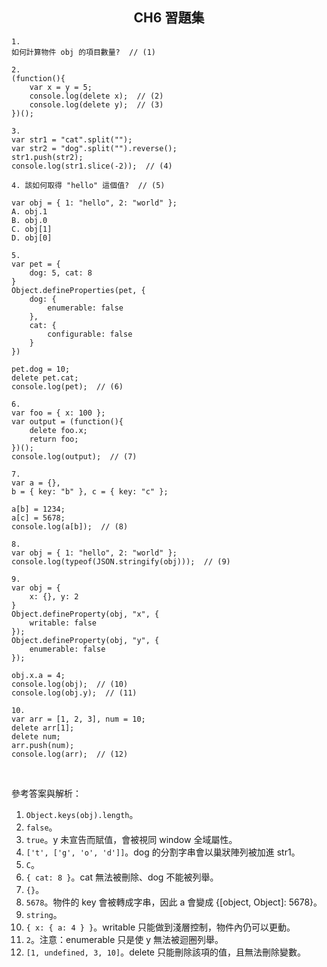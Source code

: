 <h2 align="center">CH6 習題集</h2>

```
1. 
如何計算物件 obj 的項目數量?  // (1)
```
```
2.
(function(){
    var x = y = 5;
    console.log(delete x);  // (2)
    console.log(delete y);  // (3)
})();
```
```
3.
var str1 = "cat".split("");
var str2 = "dog".split("").reverse();
str1.push(str2);
console.log(str1.slice(-2));  // (4)
```
```
4. 該如何取得 "hello" 這個值?  // (5)

var obj = { 1: "hello", 2: "world" };
A. obj.1
B. obj.0
C. obj[1]
D. obj[0]
```
```
5.
var pet = {
    dog: 5, cat: 8
}
Object.defineProperties(pet, {
    dog: {
        enumerable: false
    },
    cat: {
        configurable: false
    }
})

pet.dog = 10;
delete pet.cat;
console.log(pet);  // (6)
```
```
6.
var foo = { x: 100 };
var output = (function(){
    delete foo.x;
    return foo;
})();
console.log(output);  // (7)
```
```
7.
var a = {},
b = { key: "b" }, c = { key: "c" };

a[b] = 1234;
a[c] = 5678;
console.log(a[b]);  // (8)
```
```
8.
var obj = { 1: "hello", 2: "world" };
console.log(typeof(JSON.stringify(obj)));  // (9)
```
```
9.
var obj = {
    x: {}, y: 2
}
Object.defineProperty(obj, "x", {
    writable: false
});
Object.defineProperty(obj, "y", {
    enumerable: false
});

obj.x.a = 4;
console.log(obj);  // (10)
console.log(obj.y);  // (11)
```
```
10.
var arr = [1, 2, 3], num = 10;
delete arr[1];
delete num;
arr.push(num);
console.log(arr);  // (12)
```
<br>

參考答案與解析：
1. `Object.keys(obj).length`。
2. `false`。
3. `true`。y 未宣告而賦值，會被視同 window 全域屬性。
4. `['t', ['g', 'o', 'd']]`。dog 的分割字串會以巢狀陣列被加進 str1。
5. `C`。
6. `{ cat: 8 }`。cat 無法被刪除、dog 不能被列舉。
7. `{}`。
8. `5678`。物件的 key 會被轉成字串，因此 a 會變成 {[object, Object]: 5678}。
9. `string`。
10. `{ x: { a: 4 } }`。writable 只能做到淺層控制，物件內仍可以更動。
11. `2`。注意：enumerable 只是使 y 無法被迴圈列舉。
12. `[1, undefined, 3, 10]`。delete 只能刪除該項的值，且無法刪除變數。
